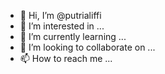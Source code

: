 - 👋 Hi, I’m @putrialiffi
- 👀 I’m interested in ...
- 🌱 I’m currently learning ...
- 💞️ I’m looking to collaborate on ...
- 📫 How to reach me ...

<!---
putrialiffi/putrialiffi is a ✨ special ✨ repository because its `README.md` (this file) appears on your GitHub profile.
You can click the Preview link to take a look at your changes.
--->
